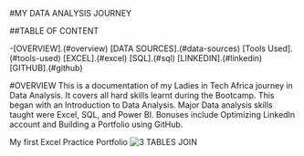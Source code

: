 #MY DATA ANALYSIS JOURNEY


##TABLE OF CONTENT

-[OVERVIEW].(#overview)
[DATA SOURCES].(#data-sources)
[Tools Used].(#tools-used)
[EXCEL].(#excel)
[SQL].(#sql)
[LINKEDIN].(#linkedin)
[GITHUB].(#github)

#OVERVIEW
This is a documentation of my Ladies in Tech Africa journey in Data Analysis. It covers all hard skills learnt during the Bootcamp.
This began with an Introduction to Data Analysis. Major Data analysis skills taught were Excel, SQL, and Power BI.
Bonuses include Optimizing LinkedIn account and Building a Portfolio using GitHub.

My first Excel Practice Portfolio
![3 TABLES JOIN](https://github.com/user-attachments/assets/64d9f165-b731-41ca-ba0c-ddb2f305e633)
